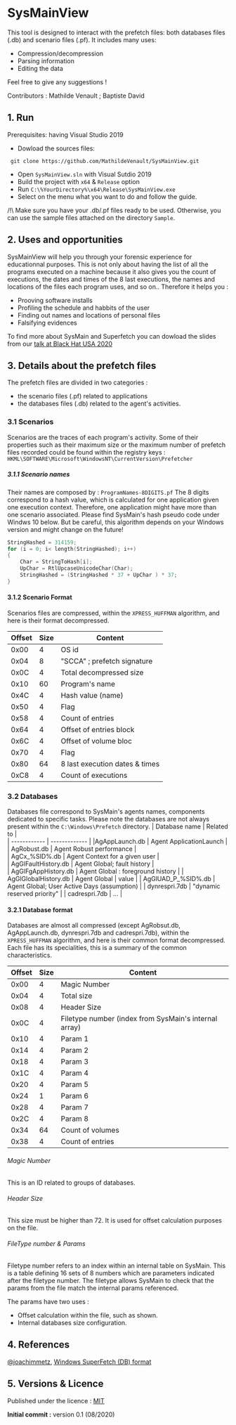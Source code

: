 # SysMainView

This tool is designed to interact with the prefetch files: both databases files (.db)
and scenario files (.pf). It includes many uses:
- Compression/decompression
- Parsing information
- Editing the data 


Feel free to give any suggestions !

Contributors : Mathilde Venault ; Baptiste David

## 1. Run

Prerequisites: having Visual Studio 2019 

- Dowload the sources files:
``` 
 git clone https://github.com/MathildeVenault/SysMainView.git
``` 
- Open  ``SysMainView.sln`` with Visual Sutdio 2019
- Build the project with ``x64`` & ``Release`` option
- Run ``C:\%YourDirectory%\x64\Release\SysMainView.exe`` 
- Select on the menu what you want to do and follow the guide.

/!\ Make sure you have your .db/.pf files ready to be used. Otherwise, you can use the sample files attached on the directory ``Sample``.


## 2. Uses and opportunities

SysMainView will help you through your forensic experience for educationnal purposes. This is not only about having the list of all the 
programs executed on a machine because it also gives you the count of executions, the dates and times of the 8 last executions,
the names and locations of the files each program uses, and so on.. Therefore it helps you : 
- Prooving software installs
- Profiling the schedule and habbits of the user
- Finding out names and locations of personal files
- Falsifying evidences

To find more about SysMain and Superfetch you can dowload the slides from our [talk at Black Hat USA 2020](https://www.blackhat.com/us-20/briefings/schedule/#fooling-windows-through-superfetch-20201)


## 3. Details about the prefetch files

The prefetch files are divided in two categories :
- the scenario files (.pf) related to applications
- the databases files (.db) related to the agent's activities.

### 3.1 Scenarios 
Scenarios are the traces of each program's activity. Some of their properties such as their maximum size or the maximum number of prefetch files recorded could be found within the registry keys :
 ``HKML\SOFTWARE\Microsoft\WindowsNT\CurrentVersion\Prefetcher``

 ##### 3.1.1 Scenario names 
 Their names are composed by :
 ``ProgramNames-8DIGITS.pf``
 The 8 digits correspond to a hash value, which is calculated for one application given one execution context. Therefore, one application might have more than one scenario associated. Please find SysMain's hash pseudo code under Windws 10 below. But be careful, this algorithm depends on your Windows version and might change on the future!
```c
StringHashed = 314159;
for (i = 0; i< length(StringHashed); i++)
{
    Char = StringToHash[i];
    UpChar = RtlUpcaseUnicodeChar(Char);
    StringHashed = (StringHashed * 37 + UpChar ) * 37;
}
```

#### 3.1.2 Scenario Format 

Scenarios files are compressed, within the  `` XPRESS_HUFFMAN `` algorithm, and here is their format decompressed.

| Offset        |    Size         |  Content   |
| ------------- | -------------   | ---------  |
| 0x00     |       4       |     OS id |
| 0x04  |        8        |      "SCCA" ; prefetch signature |
 |0x0C     |        4       |    Total decompressed size |
| 0x10     |        60      |     Program's name |
| 0x4C      |        4        |      Hash value (name) |
| 0x50      |        4        |      Flag  |
| 0x58        |        4       |      Count of entries  |
| 0x64      |        4        |      Offset of entries block |
| 0x6C      |        4        |      Offset of volume bloc |
| 0x70      |        4        |      Flag  |
| 0x80        |       64       |      8 last execution dates & times   |
| 0xC8     |        4        |      Count of executions |

### 3.2 Databases
Databases file correspond to SysMain's agents names, components dedicated to specific tasks. Please note the databases are not always present within the ``C:\Windows\Prefetch`` directory.
| Database name     |   Related to  |  
| ------------ | ------------- | 
|AgAppLaunch.db    |  Agent ApplicationLaunch      |   
| AgRobust.db   | Agent Robust performance  |    
| AgCx_%SID%.db        |   Agent Context for a given user |    
| AgGlFaultHistory.db    | Agent Global; fault history      |  
| AgGlFgAppHistory.db  |  Agent Global : foreground history   | 
| AgGlGlobalHistory.db | Agent Global |      value |
| AgGlUAD_P_%SID%.db | Agent Global; User Active Days (assumption)     | 
| dynrespri.7db       | "dynamic reserved priority"  |
| cadrespri.7db   |  ... |   

#### 3.2.1 Database format 
Databases are almost all compressed (except AgRobsut.db, AgAppLaunch.db, dynrespri.7db and cadrespri.7db), within the `` XPRESS_HUFFMAN `` algorithm, and here is their common format decompressed. Each file has its specialities, this is a summary of the common characteristics.

| Offset        |    Size         |  Content   |
| ------------- | -------------   | ---------  |
| 0x00     |       4       |     Magic Number |
| 0x04  |        4        |    Total size |
| 0x08     |       4       |     Header Size |
 |0x0C     |        4        |   Filetype number (index from SysMain's internal array)|
| 0x10     |        4       |     Param 1 |
| 0x14     |        4        |    Param 2 |
| 0x18      |        4        |    Param 3 |
| 0x1C        |        4       |    Param 4 |
| 0x20      |        4        |    Param 5|
| 0x24      |        1        |    Param 6 |
| 0x28      |        4        |     Param 7 |
| 0x2C      |        4        |     Param 8 |
| 0x34        |       64       |      Count of volumes   |
| 0x38     |        4        |      Count of entries|

###### Magic Number 
This is an ID related to groups of databases. 

###### Header Size 
This size must be higher than 72. It is used for offset calculation purposes on the file. 

###### FileType number & Params
Filetype number refers to an index within an internal table on SysMain. This is a table defining 16 sets of 8 numbers which are parameters indicated after the filetype number. The filetype allows SysMain to check that the params from the file match the internal params referenced.

The params have two uses : 
- Offset calculation within the file, such as shown.
- Internal databases size configuration.

## 4. References
[@joachimmetz](https://github.com/joachimmetz), [Windows SuperFetch (DB) format](https://github.com/libyal/libagdb/blob/master/documentation/Windows%20SuperFetch%20(DB)%20format.asciidoc)

## 5. Versions & Licence

 Published under the licence :  [MIT](https://opensource.org/licenses/mit-license.php)

**Initial commit :** version 0.1 (08/2020)

